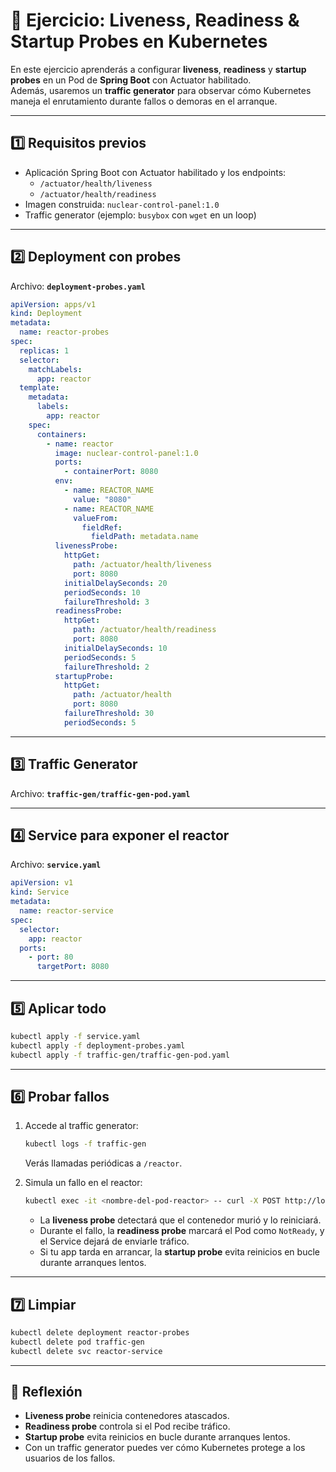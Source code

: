 # 🚦 Ejercicio: Liveness, Readiness & Startup Probes en Kubernetes

En este ejercicio aprenderás a configurar **liveness**, **readiness** y **startup probes** en un Pod de **Spring Boot** con Actuator habilitado.  
Además, usaremos un **traffic generator** para observar cómo Kubernetes maneja el enrutamiento durante fallos o demoras en el arranque.

---

## 1️⃣ Requisitos previos

- Aplicación Spring Boot con Actuator habilitado y los endpoints:
  - `/actuator/health/liveness`
  - `/actuator/health/readiness`
- Imagen construida: `nuclear-control-panel:1.0`
- Traffic generator (ejemplo: `busybox` con `wget` en un loop)

---

## 2️⃣ Deployment con probes

Archivo: **`deployment-probes.yaml`**

```yaml
apiVersion: apps/v1
kind: Deployment
metadata:
  name: reactor-probes
spec:
  replicas: 1
  selector:
    matchLabels:
      app: reactor
  template:
    metadata:
      labels:
        app: reactor
    spec:
      containers:
        - name: reactor
          image: nuclear-control-panel:1.0
          ports:
            - containerPort: 8080
          env:
            - name: REACTOR_NAME
              value: "8080"
            - name: REACTOR_NAME 
              valueFrom:
                fieldRef:
                  fieldPath: metadata.name  
          livenessProbe:
            httpGet:
              path: /actuator/health/liveness
              port: 8080
            initialDelaySeconds: 20
            periodSeconds: 10
            failureThreshold: 3
          readinessProbe:
            httpGet:
              path: /actuator/health/readiness
              port: 8080
            initialDelaySeconds: 10
            periodSeconds: 5
            failureThreshold: 2
          startupProbe:
            httpGet:
              path: /actuator/health
              port: 8080
            failureThreshold: 30
            periodSeconds: 5
```

---

## 3️⃣ Traffic Generator

Archivo: **`traffic-gen/traffic-gen-pod.yaml`**


---

## 4️⃣ Service para exponer el reactor

Archivo: **`service.yaml`**

```yaml
apiVersion: v1
kind: Service
metadata:
  name: reactor-service
spec:
  selector:
    app: reactor
  ports:
    - port: 80
      targetPort: 8080
```

---

## 5️⃣ Aplicar todo

```bash
kubectl apply -f service.yaml
kubectl apply -f deployment-probes.yaml
kubectl apply -f traffic-gen/traffic-gen-pod.yaml
```

---

## 6️⃣ Probar fallos

1. Accede al traffic generator:
   ```bash
   kubectl logs -f traffic-gen
   ```

   Verás llamadas periódicas a `/reactor`.

2. Simula un fallo en el reactor:
   ```bash
   kubectl exec -it <nombre-del-pod-reactor> -- curl -X POST http://localhost:8080/reactor/crash
   ```

   - La **liveness probe** detectará que el contenedor murió y lo reiniciará.  
   - Durante el fallo, la **readiness probe** marcará el Pod como `NotReady`, y el Service dejará de enviarle tráfico.  
   - Si tu app tarda en arrancar, la **startup probe** evita reinicios en bucle durante arranques lentos.

---

## 7️⃣ Limpiar

```bash
kubectl delete deployment reactor-probes
kubectl delete pod traffic-gen
kubectl delete svc reactor-service
```

---

## 📝 Reflexión

- **Liveness probe** reinicia contenedores atascados.  
- **Readiness probe** controla si el Pod recibe tráfico.  
- **Startup probe** evita reinicios en bucle durante arranques lentos.  
- Con un traffic generator puedes ver cómo Kubernetes protege a los usuarios de los fallos.
